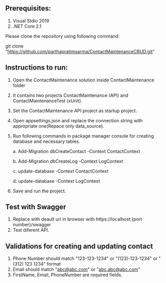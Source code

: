 Prerequisites:
---------------
1. Visual Stdio 2019
2. .NET Core 2.1

Please clone the repository using following command:

git clone "https://github.com/parthapratimsarma/ContactMaintenanceCRUD.git"

Instructions to run:
--------------------
1. Open the ContactMaintenance solution inside ContactMaintenance folder
2. It contains two projects ContactMaintenance (API) and ContactMaintenanceTest (xUnit).
3. Set the ContactMaintenance API project as startup project.
4. Open appsettings.json and replace the connection string with appropriate one(Repace only data_source).
5. Run following commands in package manager console for creating database and necessary tables.
  
    a. Add-Migration dbCreateContact -Context ContactContext  
    
    b. Add-Migration dbCreateLog -Context LogContext
    
    c. update-database -Context ContactContext
    
    d. update-database -Context LogContext
    
6. Save and run the project.

Test with Swagger
--------------------
1. Replace with deault url in browser with https://localhost:{port number}/swagger
2. Test diferent API. 

Validations for creating and updating contact
---------------------------------------------
1. Phone Number should match "123-123-1234" or "(123)-123-1234" or "(312) 123 1234" format
2. Email should match "abc@abc.com" or "abc.abc@abc.com"
3. FirstName, Email, PhoneNumber are required fields.
